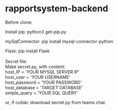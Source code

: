# rapportsystem-backend

Before clone:

Install pip:
python3 get-pip.py

mySqlConnector:
pip install mysql-connector-python

Flask:
pip install Flask<br>
<br>
Secret file:<br>
Make secret.py, with content:<br>
host_IP = 'YOUR MYSQL SERVER IP'<br>
host_user = 'YOUR USERNAME'<br>
host_password = 'YOUR PASSWORD'<br>
host_database = 'TARGET DATABASE'<br>
simple_query = 'YOUR SQL QUERY' <br>

or, if collab: download secret.py from teams chat.
